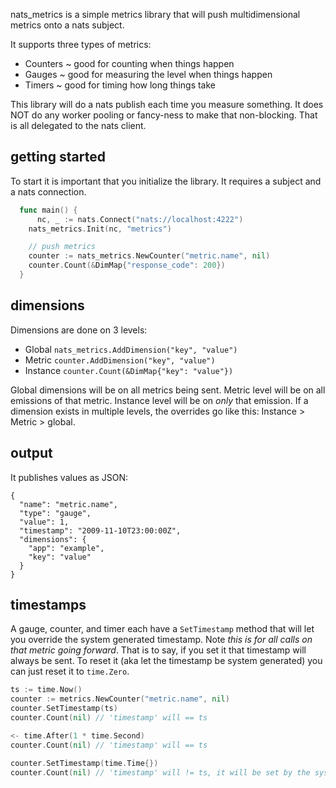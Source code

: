 nats_metrics is a simple metrics library that will push multidimensional metrics onto a nats subject.

It supports three types of metrics:

- Counters ~ good for counting when things happen
- Gauges ~ good for measuring the level when things happen
- Timers ~ good for timing how long things take

This library will do a nats publish each time you measure something. It does NOT do any worker pooling or fancy-ness to make that non-blocking. That is all delegated to the nats client.

## getting started

To start it is important that you initialize the library. It requires a subject and a nats connection.

``` go
  func main() {
	  nc, _ := nats.Connect("nats://localhost:4222")
    nats_metrics.Init(nc, "metrics")

    // push metrics
    counter := nats_metrics.NewCounter("metric.name", nil)
    counter.Count(&DimMap{"response_code": 200})
  }
```

## dimensions

Dimensions are done on 3 levels:

- Global   `nats_metrics.AddDimension("key", "value")`
- Metric   `counter.AddDimension("key", "value")`
- Instance `counter.Count(&DimMap{"key": "value"})`

Global dimensions will be on all metrics being sent. Metric level will be on all emissions of that metric. Instance level will be on *only* that emission. If a dimension exists in multiple levels, the overrides go like this: Instance > Metric > global.

## output

It publishes values as JSON:

```
{
  "name": "metric.name",
  "type": "gauge",
  "value": 1,
  "timestamp": "2009-11-10T23:00:00Z",
  "dimensions": {
    "app": "example",
    "key": "value"
  }
}
```


## timestamps

A gauge, counter, and timer each have a `SetTimestamp` method that will let you override the system generated timestamp. Note _this is for all calls on that metric going forward_. That is to say, if you set it that timestamp will always be sent. To reset it (aka let the timestamp be system generated) you can just reset it to `time.Zero`.

``` go
ts := time.Now()
counter := metrics.NewCounter("metric.name", nil)
counter.SetTimestamp(ts)
counter.Count(nil) // 'timestamp' will == ts

<- time.After(1 * time.Second)
counter.Count(nil) // 'timestamp' will == ts

counter.SetTimestamp(time.Time{})
counter.Count(nil) // 'timestamp' will != ts, it will be set by the system (time.Now())
```